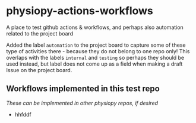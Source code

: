 # physiopy-actions-workflows
A place to test github actions & workflows, and perhaps also automation related to the project board 

Added the label `automation` to the project board to capture some of these type of activities there - because they do not belong to one repo only! This overlaps with the labels `internal` and `testing` so perhaps they should be used instead, but label does not come up as a field when making a draft Issue on the project board. 

## Workflows implemented in this test repo

*These can be implemented in other physiopy repos, if desired*

- hhfddf

